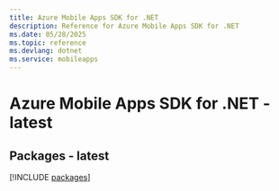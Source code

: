 ```yaml
---
title: Azure Mobile Apps SDK for .NET
description: Reference for Azure Mobile Apps SDK for .NET
ms.date: 05/28/2025
ms.topic: reference
ms.devlang: dotnet
ms.service: mobileapps
---
```

# Azure Mobile Apps SDK for .NET - latest
## Packages - latest
[!INCLUDE [packages](mobile-apps-index.md)]